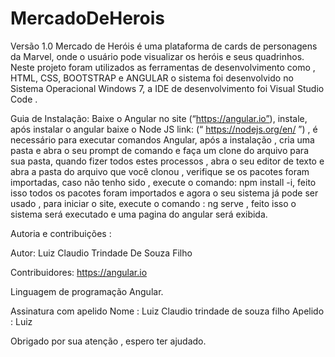 # MercadoDeHerois
Versão 1.0
Mercado de Heróis é uma plataforma de cards de personagens da Marvel, onde o usuário pode visualizar os heróis e seus quadrinhos.
Neste projeto foram utilizados as ferramentas de desenvolvimento como , HTML, CSS, BOOTSTRAP  e ANGULAR o sistema foi desenvolvido no Sistema Operacional Windows 7,
a IDE de desenvolvimento foi Visual Studio Code .

Guia de Instalação:
Baixe o Angular  no site (“https://angular.io”), instale, após instalar o angular baixe o Node JS link: (“ https://nodejs.org/en/ ”) , é necessário para executar  comandos Angular, após a instalação , cria uma pasta e abra o seu prompt de comando e faça um clone do arquivo para sua pasta,  quando fizer todos estes processos , abra o seu editor de texto e abra a pasta do arquivo que você clonou , verifique se os pacotes  foram importadas, caso não tenho sido , execute o comando:
npm install -i, feito isso todos os pacotes foram importados e agora o seu sistema já pode ser usado , para iniciar o site, execute o comando : ng serve  , feito isso o sistema será executado e uma pagina do angular será exibida.

Autoria e contribuições : 

Autor: Luiz Claudio Trindade De Souza Filho

Contribuidores: https://angular.io

Linguagem de programação 
Angular.

Assinatura com apelido 
Nome : Luiz Claudio trindade de souza filho
Apelido : Luiz

Obrigado por sua atenção , espero ter ajudado.
